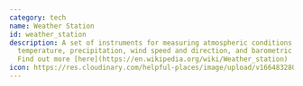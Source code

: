```yaml
---
category: tech
name: Weather Station
id: weather_station
description: A set of instruments for measuring atmospheric conditions such as
  temperature, precipitation, wind speed and direction, and barometric pressure.
  Find out more [here](https://en.wikipedia.org/wiki/Weather_station)
icon: https://res.cloudinary.com/helpful-places/image/upload/v1664832801/dtpr-icons/tech/air_f3kvwc.svg
---
```

